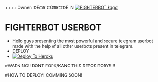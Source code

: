 ++++ Owner: ᗪEᗩᖇ ᑕOᗰᖇᗩᗪE IN 
[![FIGHTERBOT ℓσgσ](https://telegra.ph/file/3bc2b89fd6fe407ebcaeb.jpg)](https://t.me/fighterbot_support)

# FIGHTERBOT USERBOT
* Hello guys presenting the most powerful and secure telegram userbot made with the help of all other userbots present in telegram.
* DEPLOY
* [![Deploy To Heroku](https://www.herokucdn.com/deploy/button.svg)](https://dashboard.heroku.com/new?template=https%3A%2F%2Fgithub.com%2FComradeDear%2FFIGHTERBOT)
 


#WARNING!!
DONT FORK/KANG THIS REPOSITORY!!!!!


#HOW TO DEPLOY!
COMMING SOON!


